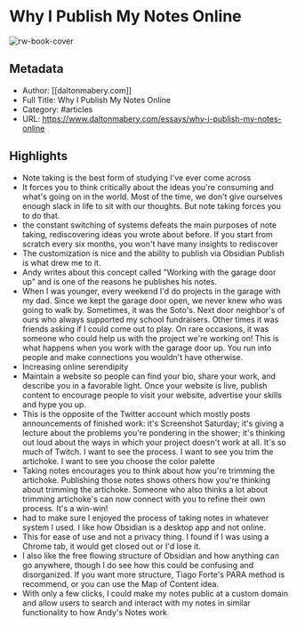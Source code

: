# Why I Publish My Notes Online

![rw-book-cover](https://readwise-assets.s3.amazonaws.com/static/images/article2.74d541386bbf.png)

## Metadata
- Author: [[daltonmabery.com]]
- Full Title: Why I Publish My Notes Online
- Category: #articles
- URL: https://www.daltonmabery.com/essays/why-i-publish-my-notes-online

## Highlights
- Note taking is the best form of studying I've ever come across
- It forces you to think critically about the ideas you're consuming and what's going on in the world. Most of the time, we don't give ourselves enough slack in life to sit with our thoughts. But note taking forces you to do that.
- the constant switching of systems defeats the main purposes of note taking, rediscovering ideas you wrote about before. If you start from scratch every six months, you won't have many insights to rediscover
- The customization is nice and the ability to publish via Obsidian Publish is what drew me to it.
- Andy writes about this concept called "Working with the garage door up" and is one of the reasons he publishes his notes.
- When I was younger, every weekend I'd do projects in the garage with my dad. Since we kept the garage door open, we never knew who was going to walk by. Sometimes, it was the Soto's. Next door neighbor's of ours who always supported my school fundraisers.
  Other times it was friends asking if I could come out to play. On rare occasions, it was someone who could help us with the project we're working on! This is what happens when you work with the garage door up. You run into people and make connections you wouldn't have otherwise.
- Increasing online serendipity
- Maintain a website so people can find your bio, share your work, and describe you in a favorable light. Once your website is live, publish content to encourage people to visit your website, advertise your skills and hype you up.
- This is the opposite of the Twitter account which mostly posts announcements of finished work: it's Screenshot Saturday; it's giving a lecture about the problems you're pondering in the shower; it's thinking out loud about the ways in which your project doesn't work at all. It's so much of Twitch. I want to see the process. I want to see you trim the artichoke. I want to see you choose the color palette
- Taking notes encourages you to think about how you're trimming the artichoke. Publishing those notes shows others how you're thinking about trimming the artichoke. Someone who also thinks a lot about trimming artichoke's can now connect with you to refine their own process. It's a win-win!
- had to make sure I enjoyed the process of taking notes in whatever system I used. I like how Obsidian is a desktop app and not online.
- This for ease of use and not a privacy thing. I found if I was using a Chrome tab, it would get closed out or I'd lose it.
- I also like the free flowing structure of Obsidian and how anything can go anywhere, though I do see how this could be confusing and disorganized. If you want more structure, Tiago Forte's PARA method is recommend, or you can use the Map of Content idea.
- With only a few clicks, I could make my notes public at a custom domain and allow users to search and interact with my notes in similar functionality to how Andy's Notes work

